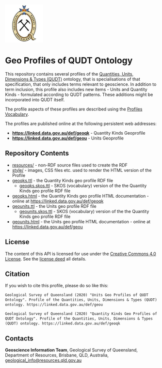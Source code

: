 <img src="style/gsq.jpg" style="width:25%" />  

# Geo Profiles of QUDT Ontology
This repository contains several profiles of the [Quantities, Units, Dimensions & Types (QUDT)](http://qudt.org/) ontology, that is specialisations of that specification, that only includes terms relevant to geoscience. In addition to term inclusion, this profile also includes new items - Units and Quantity Kinds - formulated according to QUDT patterns. These additions might be incorporated into QUDT itself.

The profile aspects of these profiles are described using the [Profiles Vocabulary](https://www.w3.org/TR/dx-prof/).

The profiles are published online at the following persistent web addresses:

* **<https://linked.data.gov.au/def/geoqk>** - Quantity Kinds Geoprofile
* **<https://linked.data.gov.au/def/geou>** - Units Geoprofile


## Repository Contents
* [resources/](resources/) - non-RDF source files used to create the RDF
* [style/](style/) - images, CSS files etc. used to render the HTML version of the Profile
* [geoqks.ttl](geoqks.ttl) - the Quantity Kinds geo profile RDF file
    * [geoqks.skos.ttl](geoqks.skos.ttl) - SKOS (vocabulary) version of the the Quantity Kinds geo profile RDF file
* [geoqks.html](geoqks.html) - the Quantity Kinds geo profile HTML documentation - online at <https://linked.data.gov.au/def/geoqk>
* [geounits.ttl](geounits.ttl) - the Units geo profile RDF file
    * [geounits.skos.ttl](geounits.skos.ttl) - SKOS (vocabulary) version of the the Quantity Kinds geo profile RDF file
* [geounits.html](geounits.html) - the Units geo profile HTML documentation - online at <https://linked.data.gov.au/def/geou>


## License
The content of this API is licensed for use under the [Creative Commons 4.0 License](https://creativecommons.org/licenses/by/4.0/). See the [license deed](LICENSE) all details.


## Citation
If you wish to cite this profile, please do so like this:

```
Geological Survey of Queensland (2020) "Units Geo Profiles of QUDT Ontology". Profile of the Quantities, Units, Dimensions & Types (QUDT) ontology. https://linked.data.gov.au/def/geou
```

```
Geological Survey of Queensland (2020) "Quantity Kinds Geo Profiles of QUDT Ontology". Profile of the Quantities, Units, Dimensions & Types (QUDT) ontology. https://linked.data.gov.au/def/geoqk
```

## Contacts
**Geoscience Information Team**,
Geological Survey of Queensland,
Department of Resources,
Brisbane, QLD, Australia,
<geological_info@resources.qld.gov.au>
